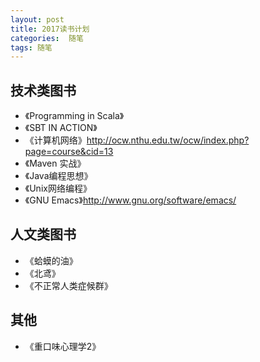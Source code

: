 ```yaml
---
layout: post
title: 2017读书计划
categories:  随笔
tags: 随笔
---
```


## 技术类图书

- 《Programming in Scala》
- 《SBT IN ACTION》
- 《计算机网络》http://ocw.nthu.edu.tw/ocw/index.php?page=course&cid=13
- 《Maven 实战》
- 《Java编程思想》
- 《Unix网络编程》
- 《GNU Emacs》http://www.gnu.org/software/emacs/



## 人文类图书

- 《蛤蟆的油》
- 《北鸢》
- 《不正常人类症候群》



## 其他

- 《重口味心理学2》

